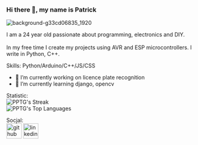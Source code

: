 ### Hi there 👋, my name is Patrick 
![background-g33cd06835_1920](https://user-images.githubusercontent.com/24864691/213499917-d67f6f75-7518-4111-a887-cdd7eff033d8.jpg)

I am a 24 year old passionate about programming, electronics and DIY.
<br>
<br>
In my free time I create my projects using AVR and ESP microcontrollers. I write in Python, C++.

Skills: Python/Arduino/C++/JS/CSS
<br>
- 🔭 I’m currently working on licence plate recognition 
- 🌱 I’m currently learning django, opencv 

Statistic:
<br>
![PPTG's Streak](https://github-readme-streak-stats.herokuapp.com/?user=PPTG&theme=vue-dark&hide_border=true)
<br>
![PPTG's Top Languages](https://github-readme-stats.vercel.app/api/top-langs/?username=PPTG&theme=vue-dark&show_icons=true&hide_border=true&layout=compact)

Socjal:
<br>
[<img src='https://cdn.jsdelivr.net/npm/simple-icons@3.0.1/icons/github.svg' alt='github' height='40'>](https://github.com/PPTG) [<img src='https://cdn.jsdelivr.net/npm/simple-icons@3.0.1/icons/linkedin.svg' alt='linkedin' height='40'>](https://www.linkedin.com/in/pptg/)
